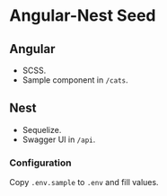 # Angular-Nest Seed

## Angular
- SCSS.
- Sample component in `/cats`.

## Nest
- Sequelize.
- Swagger UI in `/api`.

### Configuration

Copy `.env.sample` to `.env` and fill values.
